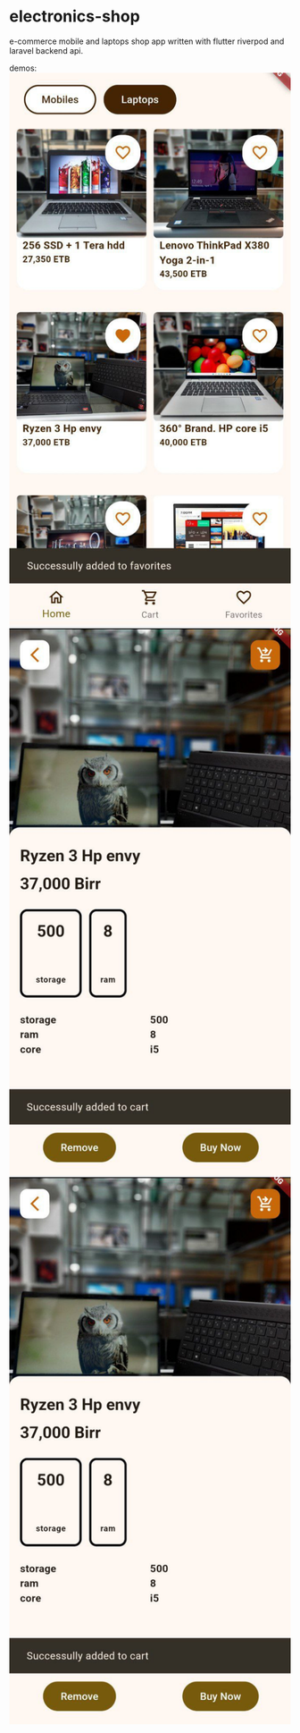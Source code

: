# electronics-shop

e-commerce mobile and laptops shop app written with flutter riverpod and laravel backend api.

demos: 
![Home Page](demos/homepage.jpg)
![Detail Page](demos/detailpage.jpg)
![Cart Page](demos/detailpage.jpg)
